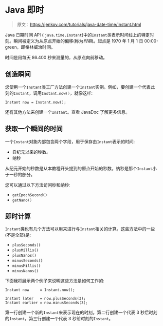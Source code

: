 # Java 即时

> 原文：<https://jenkov.com/tutorials/java-date-time/instant.html>

Java 日期时间 API ( `java.time.Instant`)中的`Instant`类表示时间线上的特定时刻。瞬间被定义为从原点开始的偏移(称为*时期*)。起点是 1970 年 1 月 1 日 00:00-green，即格林威治时间。

时间是用每天 86.400 秒来测量的，从原点向前移动。

## 创造瞬间

您使用一个`Instant`类工厂方法创建一个`Instant`实例。例如，要创建一个代表此刻的`Instant`，调用`Instant.now()`，就像这样:

```
Instant now = Instant.now();

```

还有其他方法来创建一个`Instant`。查看 JavaDoc 了解更多信息。

## 获取一个瞬间的时间

一个`Instant`对象内部包含两个字段，用于保存由`Instant`表示的时间:

*   自纪元以来的秒数。
*   纳秒

从纪元开始的秒数是从本教程开头提到的原点开始的秒数。纳秒是那个`Instant`小于一秒的部分。

您可以通过以下方法访问秒和纳秒:

*   `getEpochSecond()`
*   `getNano()`

## 即时计算

`Instant`类也有几个方法可以用来进行与`Instant`相关的计算。这些方法中的一些(不是全部)是:

*   `plusSeconds()`
*   `plusMillis()`
*   `plusNanos()`
*   `minusSeconds()`
*   `minusMillis()`
*   `minusNanos()`

下面我将展示两个例子来说明这些方法是如何工作的:

```
Instant now     = Instant.now();

Instant later   = now.plusSeconds(3);
Instant earlier = now.minusSeconds(3);

```

第一行创建一个新的`Instant`来表示现在的时刻。第二行创建一个代表 3 秒后时刻的`Instant`，第三行创建一个代表 3 秒前时刻的`Instant`。